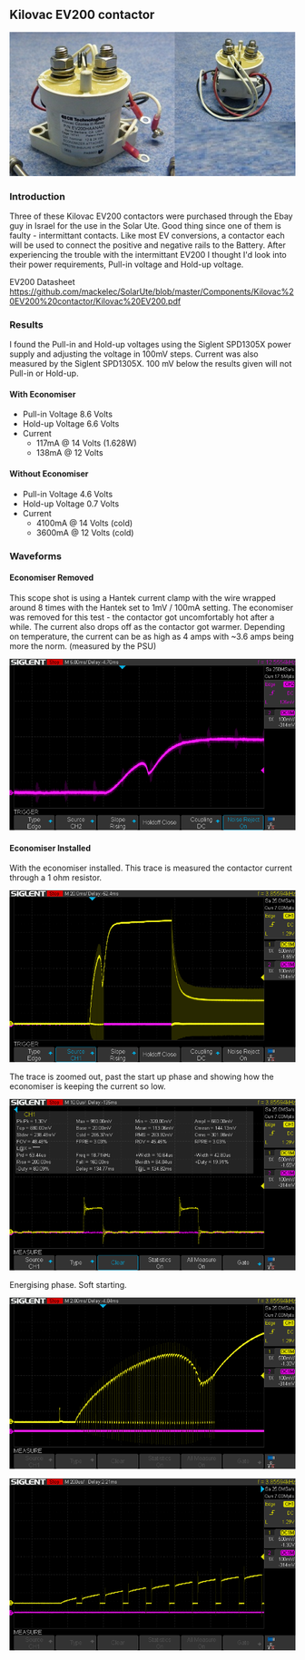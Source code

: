 ##  Kilovac EV200 contactor

![Kilovac EV200](https://github.com/mackelec/SolarUte/blob/master/Components/Kilovac%20EV200%20contactor/kilovac_3_60.jpg)


### Introduction

Three of these Kilovac EV200 contactors were purchased through the Ebay guy in Israel for the use in the Solar Ute.  Good thing since one of them is faulty - intermittant contacts.  Like most EV conversions, a contactor each will be used to connect the positive and negative rails to the Battery.  After experiencing the trouble with the intermittant EV200 I thought I'd look into their power requirements, Pull-in voltage and Hold-up voltage.

EV200 Datasheet  https://github.com/mackelec/SolarUte/blob/master/Components/Kilovac%20EV200%20contactor/Kilovac%20EV200.pdf

### Results

I found the Pull-in and Hold-up voltages using the Siglent SPD1305X power supply and adjusting the voltage in 100mV steps.  Current was also measured by the Siglent SPD1305X.
100 mV below the results given will not Pull-in or Hold-up.

####  With Economiser

 * Pull-in Voltage   8.6 Volts
 * Hold-up Voltage   6.6 Volts
 * Current
   - 117mA  @ 14 Volts (1.628W)
   - 138mA  @ 12 Volts 
   
####  Without Economiser

 * Pull-in Voltage   4.6 Volts
 * Hold-up Voltage   0.7 Volts
 * Current
   - 4100mA  @ 14 Volts (cold)
   - 3600mA  @ 12 Volts (cold)
 
 
### Waveforms

#### Economiser Removed

This scope shot is using a Hantek current clamp with the wire wrapped around 8 times with the Hantek set to 1mV / 100mA setting.
The economiser was removed for this test - the contactor got uncomfortably hot after a while.  The current also drops off as the contactor got warmer.  Depending on temperature, the current can be as high as 4 amps with ~3.6 amps being more the norm. (measured by the PSU)

![No Economiser](https://github.com/mackelec/SolarUte/blob/master/Components/Kilovac%20EV200%20contactor/SDS00001.png)




#### Economiser Installed


With the economiser installed.  This trace is measured the contactor current through a 1 ohm resistor.



![With Economiser](https://github.com/mackelec/SolarUte/blob/master/Components/Kilovac%20EV200%20contactor/SDS00003.png)



The trace is zoomed out, past the start up phase and showing how the economiser is keeping the current so low.

![With Economiser](https://github.com/mackelec/SolarUte/blob/master/Components/Kilovac%20EV200%20contactor/SDS00004.png)

Energising phase.  Soft starting.

![Start](https://github.com/mackelec/SolarUte/blob/master/Components/Kilovac%20EV200%20contactor/SDS00005.png)

![Start](https://github.com/mackelec/SolarUte/blob/master/Components/Kilovac%20EV200%20contactor/SDS00006.png)





